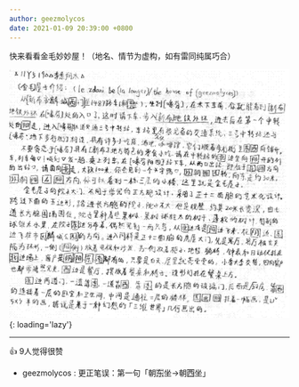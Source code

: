 ```yaml
---
author: geezmolycos
date: 2021-01-09 20:39:00 +0800
---
```


快来看看金毛妙妙屋！（地名、情节为虚构，如有雷同纯属巧合）

![](/images/qq-zone/2021-01-09-4d.png){: loading='lazy'}

---
👍 9人觉得很赞

- geezmolycos : 更正笔误：第一句「朝东⃞坐->朝西⃞坐」
